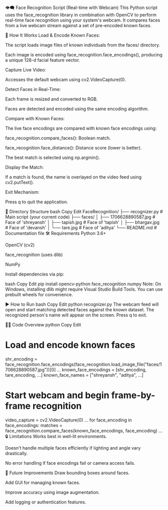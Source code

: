 👁️‍🗨️ Face Recognition Script (Real-time with Webcam)
This Python script uses the face_recognition library in combination with OpenCV to perform real-time face recognition using your system's webcam. It compares faces from a live webcam stream against a set of pre-encoded known faces.

🧠 How It Works
Load & Encode Known Faces:

The script loads image files of known individuals from the faces/ directory.

Each image is encoded using face_recognition.face_encodings(), producing a unique 128-d facial feature vector.

Capture Live Video:

Accesses the default webcam using cv2.VideoCapture(0).

Detect Faces in Real-Time:

Each frame is resized and converted to RGB.

Faces are detected and encoded using the same encoding algorithm.

Compare with Known Faces:

The live face encodings are compared with known face encodings using:

face_recognition.compare_faces(): Boolean match.

face_recognition.face_distance(): Distance score (lower is better).

The best match is selected using np.argmin().

Display the Match:

If a match is found, the name is overlayed on the video feed using cv2.putText().

Exit Mechanism:

Press q to quit the application.

📂 Directory Structure
bash
Copy
Edit
FaceRecognition/
├── recognizer.py             # Main script (your current code)
├── faces/
│   ├── 1706628890587.jpg     # Face of 'shreyansh'
│   ├── tapish.jpg            # Face of 'tapish'
│   ├── bhargav.jpg           # Face of 'devansh'
│   └── tare.jpg              # Face of 'aditya'
└── README.md                 # Documentation file
🛠 Requirements
Python 3.6+

OpenCV (cv2)

face_recognition (uses dlib)

NumPy

Install dependencies via pip:

bash
Copy
Edit
pip install opencv-python face_recognition numpy
Note: On Windows, installing dlib might require Visual Studio Build Tools. You can use prebuilt wheels for convenience.

▶️ How to Run
bash
Copy
Edit
python recognizer.py
The webcam feed will open and start matching detected faces against the known dataset. The recognized person's name will appear on the screen. Press q to exit.

🧑‍💻 Code Overview
python
Copy
Edit
# Load and encode known faces
shr_encoding = face_recognition.face_encodings(face_recognition.load_image_file("faces/1706628890587.jpg"))[0]
...
known_face_encodings = [shr_encoding, tare_encoding, ...]
known_face_names = ["shreyansh", "aditya", ...]

# Start webcam and begin frame-by-frame recognition
video_capture = cv2.VideoCapture(0)
...
for face_encoding in face_encodings:
    matches = face_recognition.compare_faces(known_face_encodings, face_encoding)
    ...
🔒 Limitations
Works best in well-lit environments.

Doesn't handle multiple faces efficiently if lighting and angle vary drastically.

No error handling if face encodings fail or camera access fails.

🚀 Future Improvements
Draw bounding boxes around faces.

Add GUI for managing known faces.

Improve accuracy using image augmentation.

Add logging or authentication features.
